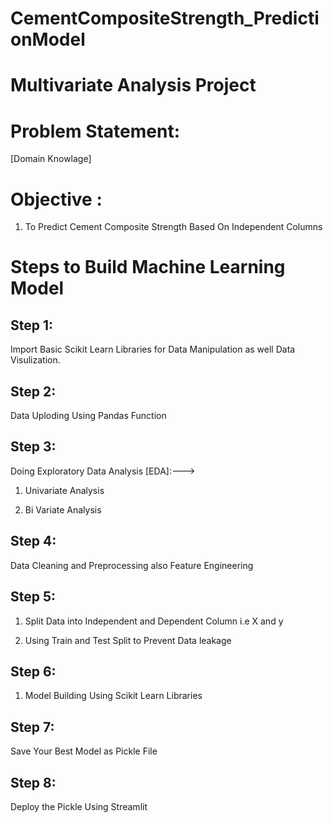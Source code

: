 # CementCompositeStrength_PredictionModel

# Multivariate Analysis Project

# Problem Statement:
[Domain Knowlage]


# Objective :

1. To Predict Cement Composite Strength Based On Independent Columns

# Steps to Build Machine Learning Model

## Step 1:

Import Basic Scikit Learn Libraries for Data Manipulation as well Data Visulization.

## Step 2:

Data Uploding Using Pandas Function

## Step 3:

Doing Exploratory Data Analysis [EDA]:--->

1. Univariate Analysis

2. Bi Variate Analysis

## Step 4:

Data Cleaning and Preprocessing also Feature Engineering

## Step 5:

1. Split Data into Independent and Dependent Column i.e X and y

2. Using Train and Test Split to Prevent Data leakage

## Step 6:

1. Model Building Using Scikit Learn Libraries

## Step 7: 

Save Your Best Model as Pickle File

## Step 8:

Deploy the Pickle Using Streamlit




